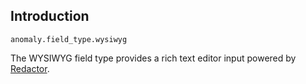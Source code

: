 ## Introduction

`anomaly.field_type.wysiwyg`

The WYSIWYG field type provides a rich text editor input powered by [Redactor](https://imperavi.com/redactor/).
